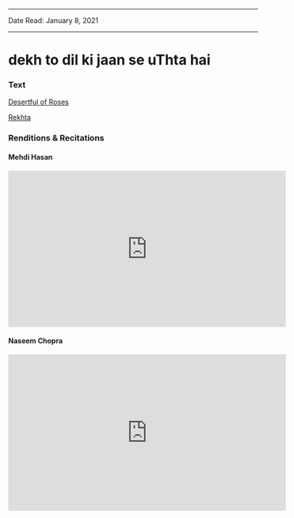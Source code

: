 
---

Date Read: January 8, 2021

---


# dekh to dil ki jaan se uThta hai


### Text

[Desertful of Roses](http://www.columbia.edu/itc/mealac/pritchett/00garden/04c/0472/index_0472.html)

[Rekhta](https://www.rekhta.org/ghazals/dekh-to-dil-ki-jaan-se-uthtaa-hai-mir-taqi-mir-ghazals?lang=ur)

### Renditions & Recitations

#### Mehdi Hasan

<iframe width="560" height="315" src="https://www.youtube.com/embed/cDlwBslErTk" title="YouTube video player" frameborder="0" allow="accelerometer; autoplay; clipboard-write; encrypted-media; gyroscope; picture-in-picture" allowfullscreen></iframe>

#### Naseem Chopra

<iframe width="560" height="315" src="https://www.youtube.com/embed/lrT95dsNC0w" title="YouTube video player" frameborder="0" allow="accelerometer; autoplay; clipboard-write; encrypted-media; gyroscope; picture-in-picture" allowfullscreen></iframe>

